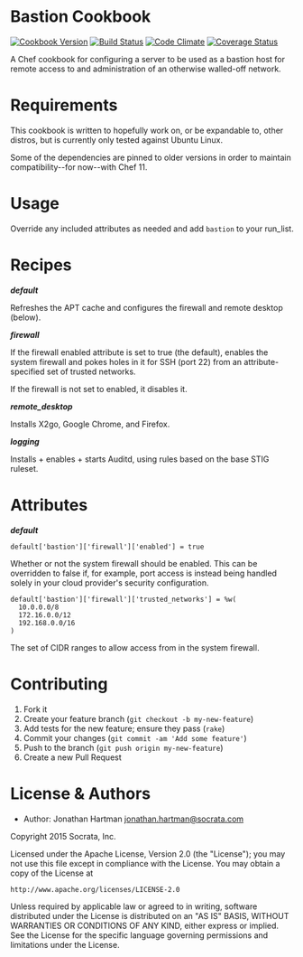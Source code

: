 Bastion Cookbook
================
[![Cookbook Version](https://img.shields.io/cookbook/v/bastion.svg)][cookbook]
[![Build Status](https://img.shields.io/travis/socrata-cookbooks/chef-bastion.svg)][travis]
[![Code Climate](https://img.shields.io/codeclimate/github/socrata-cookbooks/chef-bastion.svg)][codeclimate]
[![Coverage Status](https://img.shields.io/coveralls/socrata-cookbooks/chef-bastion.svg)][coveralls]

[cookbook]: https://supermarket.chef.io/cookbooks/bastion
[travis]: https://travis-ci.org/socrata-cookbooks/chef-bastion
[codeclimate]: https://codeclimate.com/github/socrata-cookbooks/chef-bastion
[coveralls]: https://coveralls.io/r/socrata-cookbooks/chef-bastion

A Chef cookbook for configuring a server to be used as a bastion host for
remote access to and administration of an otherwise walled-off network.

Requirements
============

This cookbook is written to hopefully work on, or be expandable to, other
distros, but is currently only tested against Ubuntu Linux.

Some of the dependencies are pinned to older versions in order to maintain
compatibility--for now--with Chef 11.

Usage
=====

Override any included attributes as needed and add `bastion` to your run_list.

Recipes
=======

***default***

Refreshes the APT cache and configures the firewall and remote desktop (below).

***firewall***

If the firewall enabled attribute is set to true (the default), enables the
system firewall and pokes holes in it for SSH (port 22) from an
attribute-specified set of trusted networks.

If the firewall is not set to enabled, it disables it.

***remote_desktop***

Installs X2go, Google Chrome, and Firefox.

***logging***

Installs + enables + starts Auditd, using rules based on the base STIG
ruleset.

Attributes
==========

***default***

    default['bastion']['firewall']['enabled'] = true

Whether or not the system firewall should be enabled. This can be overridden to
false if, for example, port access is instead being handled solely in your
cloud provider's security configuration.

    default['bastion']['firewall']['trusted_networks'] = %w(
      10.0.0.0/8
      172.16.0.0/12
      192.168.0.0/16
    )

The set of CIDR ranges to allow access from in the system firewall.

Contributing
============

1. Fork it
2. Create your feature branch (`git checkout -b my-new-feature`)
3. Add tests for the new feature; ensure they pass (`rake`)
4. Commit your changes (`git commit -am 'Add some feature'`)
5. Push to the branch (`git push origin my-new-feature`)
6. Create a new Pull Request

License & Authors
=================
- Author: Jonathan Hartman <jonathan.hartman@socrata.com>

Copyright 2015 Socrata, Inc.

Licensed under the Apache License, Version 2.0 (the "License");
you may not use this file except in compliance with the License.
You may obtain a copy of the License at

    http://www.apache.org/licenses/LICENSE-2.0

Unless required by applicable law or agreed to in writing, software
distributed under the License is distributed on an "AS IS" BASIS,
WITHOUT WARRANTIES OR CONDITIONS OF ANY KIND, either express or implied.
See the License for the specific language governing permissions and
limitations under the License.
